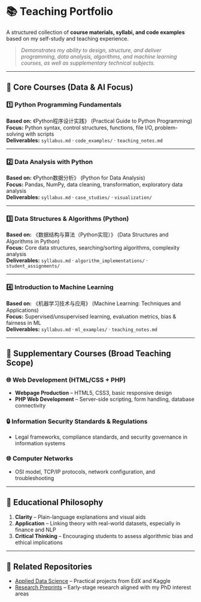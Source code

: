 # 📚 Teaching Portfolio

A structured collection of **course materials, syllabi, and code examples** based on my self-study and teaching experience.  
> *Demonstrates my ability to design, structure, and deliver programming, data analysis, algorithms, and machine learning courses, as well as supplementary technical subjects.*

---

## 🎯 Core Courses (Data & AI Focus)

### 1️⃣ Python Programming Fundamentals
**Based on:** 《Python程序设计实践》 (Practical Guide to Python Programming)  
**Focus:** Python syntax, control structures, functions, file I/O, problem-solving with scripts  
**Deliverables:** `syllabus.md` · `code_examples/` · `teaching_notes.md`

---

### 2️⃣ Data Analysis with Python
**Based on:** 《Python数据分析》 (Python for Data Analysis)  
**Focus:** Pandas, NumPy, data cleaning, transformation, exploratory data analysis  
**Deliverables:** `syllabus.md` · `case_studies/` · `visualization/`

---

### 3️⃣ Data Structures & Algorithms (Python)
**Based on:** 《数据结构与算法（Python实现）》 (Data Structures and Algorithms in Python)  
**Focus:** Core data structures, searching/sorting algorithms, complexity analysis  
**Deliverables:** `syllabus.md` · `algorithm_implementations/` · `student_assignments/`

---

### 4️⃣ Introduction to Machine Learning
**Based on:** 《机器学习技术与应用》 (Machine Learning: Techniques and Applications)  
**Focus:** Supervised/unsupervised learning, evaluation metrics, bias & fairness in ML  
**Deliverables:** `syllabus.md` · `ml_examples/` · `teaching_notes.md`

---

## 📌 Supplementary Courses (Broad Teaching Scope)

### 🌐 Web Development (HTML/CSS + PHP)
- **Webpage Production** – HTML5, CSS3, basic responsive design  
- **PHP Web Development** – Server-side scripting, form handling, database connectivity

### 🔒 Information Security Standards & Regulations
- Legal frameworks, compliance standards, and security governance in information systems

### 🌐 Computer Networks
- OSI model, TCP/IP protocols, network configuration, and troubleshooting

---

## 🌱 Educational Philosophy
1. **Clarity** – Plain-language explanations and visual aids  
2. **Application** – Linking theory with real-world datasets, especially in finance and NLP  
3. **Critical Thinking** – Encouraging students to assess algorithmic bias and ethical implications

---

## 🔗 Related Repositories
- [Applied Data Science](../Applied-Data-Science) – Practical projects from EdX and Kaggle  
- [Research Preprints](../Research-Preprints) – Early-stage research aligned with my PhD interest areas
